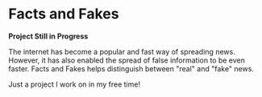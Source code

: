 # Facts and Fakes
**Project Still in Progress**

The internet has become a popular and fast way of spreading news. However, it has also enabled the spread of false information to be even faster. Facts and Fakes helps distinguish between "real" and "fake" news.

Just a project I work on in my free time!  

